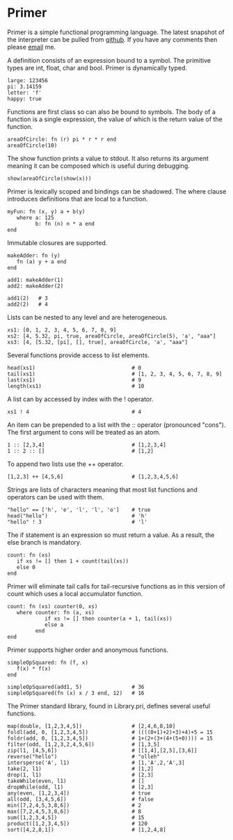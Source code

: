 Primer
======
Primer is a simple functional programming language. The latest snapshot of the interpreter can be pulled from [github](http://github.com/parmitage/primer). If you have any comments then please [email](mailto:philip.armitage@gmail.com) me.

A definition consists of an expression bound to a symbol. The primitive types are int, float, char and bool. Primer is dynamically typed.

    large: 123456
    pi: 3.14159
    letter: 'f'
    happy: true

Functions are first class so can also be bound to symbols. The body of a function is a single expression, the value of which is the return value of the function.

    areaOfCircle: fn (r) pi * r * r end
    areaOfCircle(10)

The show function prints a value to stdout. It also returns its argument meaning it can be composed which is useful during debugging.

    show(areaOfCircle(show(x)))

Primer is lexically scoped and bindings can be shadowed. The where clause introduces definitions that are local to a function.

    myFun: fn (x, y) a + b(y)
       where a: 125
             b: fn (n) n * a end
    end

Immutable closures are supported.

    makeAdder: fn (y)
       fn (a) y + a end
    end

    add1: makeAdder(1)
    add2: makeAdder(2)

    add1(2)   # 3
    add2(2)   # 4

Lists can be nested to any level and are heterogeneous.

    xs1: [0, 1, 2, 3, 4, 5, 6, 7, 8, 9]
    xs2: [4, 5.32, pi, true, areaOfCircle, areaOfCircle(5), 'a', "aaa"]
    xs3: [4, [5.32, [pi], [], true], areaOfCircle, 'a', "aaa"]

Several functions provide access to list elements.
 
    head(xs1)                               # 0
    tail(xs1)                               # [1, 2, 3, 4, 5, 6, 7, 8, 9]
    last(xs1)                               # 9
    length(xs1)                             # 10

A list can by accessed by index with the ! operator.

    xs1 ! 4                                 # 4

An item can be prepended to a list with the :: operator (pronounced "cons"). The first argument to cons will be treated as an atom.

    1 :: [2,3,4]                            # [1,2,3,4]
    1 :: 2 :: []                            # [1,2]

To append two lists use the ++ operator.

    [1,2,3] ++ [4,5,6]                      # [1,2,3,4,5,6]

Strings are lists of characters meaning that most list functions and operators can be used with them.

    "hello" == ['h', 'e', 'l', 'l', 'o']    # true
    head("hello")                           # 'h'
    "hello" ! 3                             # 'l'

The if statement is an expression so must return a value. As a result, the else branch is mandatory.

    count: fn (xs)
       if xs != [] then 1 + count(tail(xs))
       else 0
    end

Primer will eliminate tail calls for tail-recursive functions as in this version of count which uses a local accumulator function.

    count: fn (xs) counter(0, xs)
       where counter: fn (a, xs)
                if xs != [] then counter(a + 1, tail(xs))
                else a
             end
    end

Primer supports higher order and anonymous functions.

    simpleOpSquared: fn (f, x)
       f(x) * f(x)
    end

    simpleOpSquared(add1, 5)                # 36
    simpleOpSquared(fn (x) x / 3 end, 12)   # 16

The Primer standard library, found in Library.pri, defines several useful functions.

    map(double, [1,2,3,4,5])                # [2,4,6,8,10]
    foldl(add, 0, [1,2,3,4,5])              # ((((0+1)+2)+3)+4)+5 = 15
    foldr(add, 0, [1,2,3,4,5])              # 1+(2+(3+(4+(5+0)))) = 15
    filter(odd, [1,2,3,2,4,5,6])            # [1,3,5]
    zip(l1, [4,5,6])                        # [[1,4],[2,5],[3,6]]
    reverse("hello")                        # "olleh"
    intersperse('A', l1)                    # [1,'A',2,'A',3]
    take(2, l1)                             # [1,2]
    drop(1, l1)                             # [2,3]
    takeWhile(even, l1)                     # []
    dropWhile(odd, l1)                      # [2,3]
    any(even, [1,2,3,4])                    # true
    all(odd, [3,4,5,6])                     # false
    min([7,2,4,5,3,8,6])                    # 2
    max([7,2,4,5,3,8,6])                    # 8
    sum([1,2,3,4,5])                        # 15
    product([1,2,3,4,5])                    # 120
    sort([4,2,8,1])                         # [1,2,4,8]


